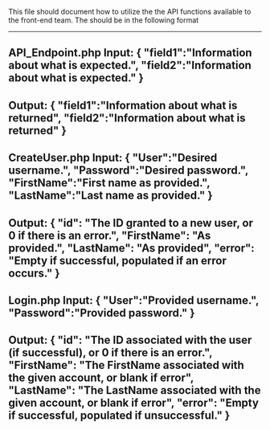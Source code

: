This file should document how to utilize the the API functions available to the front-end team. The should be in the following format

---------------------------------------------------
**API_Endpoint.php**
Input:
{
    "field1":"Information about what is expected.",
    "field2":"Information about what is expected."
}
---
Output:
{
    "field1":"Information about what is returned",
    "field2":"Information about what is returned"
}
---------------------------------------------------
**CreateUser.php**
Input:
{
  "User":"Desired username.",
  "Password":"Desired password.",
  "FirstName":"First name as provided.",
  "LastName":"Last name as provided."
}
---
Output:
{
  "id": "The ID granted to a new user, or 0 if there is an error.",
  "FirstName": "As provided.",
  "LastName": "As provided",
  "error": "Empty if successful, populated if an error occurs."
}
---------------------------------------------------
**Login.php**
Input:
{
  "User":"Provided username.",
  "Password":"Provided password."
}
---
Output:
{
  "id": "The ID associated with the user (if successful), or 0 if there is an error.",
  "FirstName": "The FirstName associated with the given account, or blank if error",
  "LastName": "The LastName associated with the given account, or blank if error",
  "error": "Empty if successful, populated if unsuccessful."
}
---------------------------------------------------
